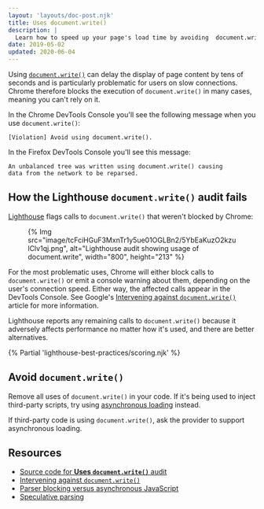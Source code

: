 ```yaml
---
layout: 'layouts/doc-post.njk'
title: Uses document.write()
description: |
  Learn how to speed up your page's load time by avoiding  document.write().
date: 2019-05-02
updated: 2020-06-04
---
```


Using [`document.write()`](https://developer.mozilla.org/docs/Web/API/Document/write)
can delay the display of page content by tens of seconds
and is particularly problematic for users on slow connections.
Chrome therefore blocks the execution of `document.write()` in many cases,
meaning you can't rely on it.

In the Chrome DevTools Console you'll see the following message when you use `document.write()`:

```text
[Violation] Avoid using document.write().
```

In the Firefox DevTools Console you'll see this message:

```text
An unbalanced tree was written using document.write() causing
data from the network to be reparsed.
```

## How the Lighthouse `document.write()` audit fails

[Lighthouse](/docs/lighthouse/overview/) flags
calls to `document.write()` that weren't blocked by Chrome:

<figure>
  {% Img src="image/tcFciHGuF3MxnTr1y5ue01OGLBn2/5YbEaKuzO2kzulClv1qj.png", alt="Lighthouse audit showing usage of document.write", width="800", height="213" %}
</figure>

For the most problematic uses,
Chrome will either block calls to `document.write()`
or emit a console warning about them, depending on the user's connection speed.
Either way, the affected calls appear in the DevTools Console.
See Google's [Intervening against `document.write()`](/blog/removing-document-write/)
article for more information.

Lighthouse reports any remaining calls to `document.write()`
because it adversely affects performance no matter how it's used,
and there are better alternatives.


{% Partial 'lighthouse-best-practices/scoring.njk' %}

## Avoid `document.write()`

Remove all uses of `document.write()` in your code. If it's being used
to inject third-party scripts, try using
[asynchronous loading](https://developers.google.com/web/fundamentals/performance/critical-rendering-path/adding-interactivity-with-javascript#parser_blocking_versus_asynchronous_javascript)
instead.

If third-party code is using `document.write()`,
ask the provider to support asynchronous loading.

## Resources

- [Source code for **Uses `document.write()`** audit](https://github.com/GoogleChrome/lighthouse/blob/master/lighthouse-core/audits/dobetterweb/no-document-write.js)
- [Intervening against `document.write()`](https://developers.google.com/web/updates/2016/08/removing-document-write)
- [Parser blocking versus asynchronous JavaScript](https://developers.google.com/web/fundamentals/performance/critical-rendering-path/adding-interactivity-with-javascript#parser_blocking_versus_asynchronous_javascript)
- [Speculative parsing](https://developer.mozilla.org/docs/Glossary/speculative_parsing)
